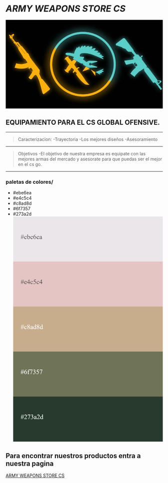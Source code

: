 # ***ARMY WEAPONS STORE CS***
 ![logo](https://github.com/lionel9704/Readme/blob/master/ARMY%20WEAPONS%20STORE%20CS.jpg)
## EQUIPAMIENTO PARA EL CS GLOBAL OFENSIVE.
---


>Caracterizacion:
-Trayectoria
-Los mejores diseños
-Asesoramiento

---
>Objetivos
-El objetivo de nuestra empresa es equipate con las mejores armas del mercado y asesorate para que puedas ser el mejor en el cs go.

---

### paletas de colores/
- #ebe6ea
- #e4c5c4
- #c8ad8d
- #6f7357
- #273a2d
![paletasDeColores](https://github.com/lionel9704/Readme/blob/dev/Paleta%20de%20color.png)


## Para encontrar nuestros productos entra a nuestra pagina 
[ArmyWeaponsStoreCs]:https://skin.club/en/event/leaderboard?utm_source=google&utm_medium=cpc&utm_campaign=search_sc_cases_esp_arg&utm_group=132173833595&utm_content=570869475322&utm_term=armas%20en%20cs%20go

[ARMY WEAPONS STORE CS][ArmyWeaponsStoreCs]